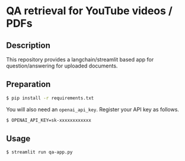 # QA retrieval for YouTube videos / PDFs

## Description

This repository provides a langchain/streamlit based app for question/answering for uploaded documents.

## Preparation

```bash
$ pip install -r requirements.txt
```

You will also need an `openai_api_key`. Register your API key as follows.

```bash
$ OPENAI_API_KEY=sk-xxxxxxxxxxxx
```

## Usage

```bash
$ streamlit run qa-app.py
```

